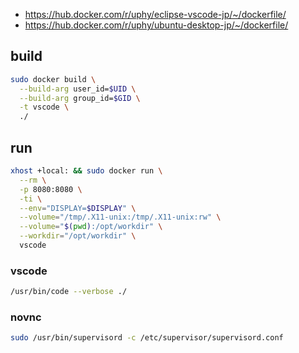 * https://hub.docker.com/r/uphy/eclipse-vscode-jp/~/dockerfile/
* https://hub.docker.com/r/uphy/ubuntu-desktop-jp/~/dockerfile/

## build

```sh
sudo docker build \
  --build-arg user_id=$UID \
  --build-arg group_id=$GID \
  -t vscode \
  ./
```

## run

```sh
xhost +local: && sudo docker run \
  --rm \
  -p 8080:8080 \
  -ti \
  --env="DISPLAY=$DISPLAY" \
  --volume="/tmp/.X11-unix:/tmp/.X11-unix:rw" \
  --volume="$(pwd):/opt/workdir" \
  --workdir="/opt/workdir" \
  vscode
```

### vscode

```sh
/usr/bin/code --verbose ./
```

### novnc

```sh
sudo /usr/bin/supervisord -c /etc/supervisor/supervisord.conf
```
